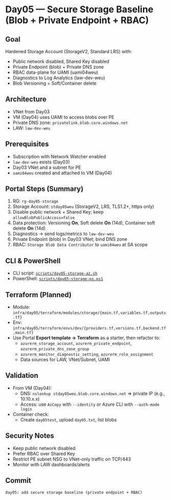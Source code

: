 # Day05 — Secure Storage Baseline (Blob + Private Endpoint + RBAC)

## Goal
Hardened Storage Account (StorageV2, Standard LRS) with:
- Public network disabled, Shared Key disabled
- Private Endpoint (blob) + Private DNS zone
- RBAC data-plane for UAMI (uami04weu)
- Diagnostics to Log Analytics (law-dev-weu)
- Blob Versioning + Soft/Container delete

## Architecture
- VNet from Day03
- VM (Day04) uses UAMI to access blobs over PE
- Private DNS zone: `privatelink.blob.core.windows.net`
- LAW: `law-dev-weu`

## Prerequisites
- Subscription with Network Watcher enabled
- `law-dev-weu` exists (Day03)
- Day03 VNet and a subnet for PE
- `uami04weu` created and attached to VM (Day04)

## Portal Steps (Summary)
1. RG: `rg-day05-storage`
2. Storage Account: `stday05weu` (StorageV2, LRS, TLS1.2+, https only)
3. Disable public network + Shared Key; keep `allowBlobPublicAccess=false`
4. Data protection: Versioning **On**, Soft delete **On** (14d), Container soft delete **On** (14d)
5. Diagnostics → send logs/metrics to `law-dev-weu`
6. Private Endpoint (blob) in Day03 VNet; bind DNS zone
7. RBAC: `Storage Blob Data Contributor` to `uami04weu` at SA scope

## CLI & PowerShell
- CLI script: [`scripts/day05-storage-az.sh`](../../scripts/day05-storage-az.sh)
- PowerShell: [`scripts/day05-storage-ps.ps1`](../../scripts/day05-storage-ps.ps1)

## Terraform (Planned)
- Module: `infra/day05/terraform/modules/storage/{main.tf,variables.tf,outputs.tf}`
- Env: `infra/day05/terraform/envs/dev/{providers.tf,versions.tf,backend.tf,main.tf}`
- Use Portal **Export template → Terraform** as a starter, then refactor to:
  - `azurerm_storage_account`, `azurerm_private_endpoint`, `azurerm_private_dns_zone_group`
  - `azurerm_monitor_diagnostic_setting`, `azurerm_role_assignment`
  - Data sources for LAW, VNet/Subnet, UAMI

## Validation
- From VM (Day04):
  - DNS: `nslookup stday05weu.blob.core.windows.net` ⇒ private IP (e.g., 10.10.x.x)
  - Access: use `AzCopy` with `--identity` or Azure CLI with `--auth-mode login`
- Container check:
  - Create `day05test`, upload `day05.txt`, list blobs

## Security Notes
- Keep public network disabled
- Prefer RBAC over Shared Key
- Restrict PE subnet NSG to VNet-only traffic on TCP/443
- Monitor with LAW dashboards/alerts

## Commit
`day05: add secure storage baseline (private endpoint + RBAC)`
